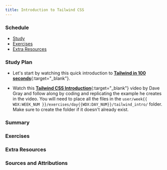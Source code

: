 ```yaml
---
title: Introduction to Tailwind CSS
---
```


### Schedule

  - [Study](#study-plan-NN)
  - [Exercises](#exercises-NN)
  - [Extra Resources](#extra-resources-NN)

### Study Plan

  - Let's start by watching this quick introduction to [**Tailwind in 100 seconds**](https://www.youtube.com/watch?v=mr15Xzb1Ook){:target="_blank"}.

  - Watch this [**Tailwind CSS Introduction**](https://www.youtube.com/watch?v=pYaamz6AyvU){:target="_blank"} video by Dave Gray and follow along by coding and replicating the example he creates in the video. You will need to place all the files in the `user/week{{ WDX:WEEK_NUM }}/exercises/day{{WDX:DAY_NUM}}/tailwind_intro/` folder. Make sure to create the folder if it doesn't already exist.

<!-- # CONTENT: 3) How To Make A Website With Tailwind CSS Step By Step Tutorial For Beginners (https://www.youtube.com/watch?v=8eQwgc9nc64) -->
<!-- # CONTENT: 4) Practice: Recreate: Tailwind CSS - why CSS utility classes save so much time (https://www.youtube.com/watch?v=oU5ar0dmQEY) -->

### Summary

### Exercises

### Extra Resources

### Sources and Attributions